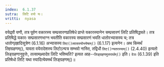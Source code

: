 ```yaml
---
index:  6.1.37
sutra:  लिटि वयो यः।
vritti:  nyasa
---
```


वयेद्र्वौ यणौ, तत्र पूर्वण वकारस्य सम्प्रसारणप्रतिषेधे प्राप्ते यकारस्यानेन सम्प्रसारणं लिटि प्रतिषिद्ध्यते। तत्र प्रतिषिद्धे यकारः सम्प्रसारणभाग्न भवतीति वकारस्य सम्प्रसारणं भवति धातोरभ्यासस्य च; तत्र धातोग्र्रह्रादिसूत्रेण (6.1.16) अभ्यासस्य `लिट()ब्यासस्योभयेषाम्()` (6.1.17) इत्यनेन। अथ किमर्थं लिह्ग्रहणम्(), यावता वयेरादेशस्य लिटोऽन्यत्र सम्भवो नास्ति, तद्विधौ `लिट()न्यतरस्याम्()` (2.4.40) इत्यतो लिङ्ग्रहणानुवृत्तेः, तत्सामथ्र्यादेव लिटि भविष्यति? इत्यत आह--`लिङ्ग्रहणमुत्तरार्थम्()` इति। `वेञः` (6.1.39) इति प्रतिषेधो लिटि यथा स्यादित्येवमर्थं लिङ्ग्रहणम्()॥
